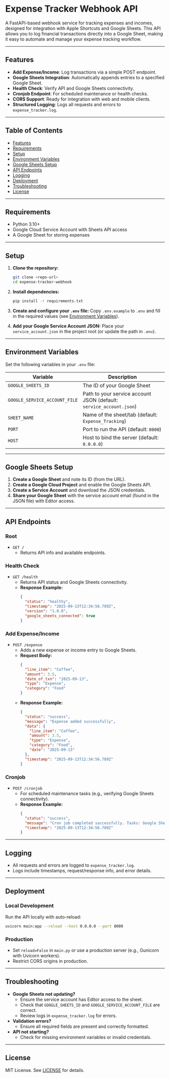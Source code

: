 # Expense Tracker Webhook API

A FastAPI-based webhook service for tracking expenses and incomes, designed for integration with Apple Shortcuts and Google Sheets. This API allows you to log financial transactions directly into a Google Sheet, making it easy to automate and manage your expense tracking workflow.

---

## Features

- **Add Expense/Income**: Log transactions via a simple POST endpoint.
- **Google Sheets Integration**: Automatically appends entries to a specified Google Sheet.
- **Health Check**: Verify API and Google Sheets connectivity.
- **Cronjob Endpoint**: For scheduled maintenance or health checks.
- **CORS Support**: Ready for integration with web and mobile clients.
- **Structured Logging**: Logs all requests and errors to `expense_tracker.log`.

---

## Table of Contents

- [Features](#features)
- [Requirements](#requirements)
- [Setup](#setup)
- [Environment Variables](#environment-variables)
- [Google Sheets Setup](#google-sheets-setup)
- [API Endpoints](#api-endpoints)
- [Logging](#logging)
- [Deployment](#deployment)
- [Troubleshooting](#troubleshooting)
- [License](#license)

---

## Requirements

- Python 3.10+
- Google Cloud Service Account with Sheets API access
- A Google Sheet for storing expenses

---

## Setup

1. **Clone the repository:**

   ```bash
   git clone <repo-url>
   cd expense-tracker-webhook
   ```

2. **Install dependencies:**

   ```bash
   pip install -r requirements.txt
   ```

3. **Create and configure your `.env` file:**
   Copy `.env.example` to `.env` and fill in the required values (see [Environment Variables](#environment-variables)).

4. **Add your Google Service Account JSON:**
   Place your `service_account.json` in the project root (or update the path in `.env`).

---

## Environment Variables

Set the following variables in your `.env` file:

| Variable                      | Description                                                         |
| ----------------------------- | ------------------------------------------------------------------- |
| `GOOGLE_SHEETS_ID`            | The ID of your Google Sheet                                         |
| `GOOGLE_SERVICE_ACCOUNT_FILE` | Path to your service account JSON (default: `service_account.json`) |
| `SHEET_NAME`                  | Name of the sheet/tab (default: `Expense_Tracking`)                 |
| `PORT`                        | Port to run the API (default: `8000`)                               |
| `HOST`                        | Host to bind the server (default: `0.0.0.0`)                        |

---

## Google Sheets Setup

1. **Create a Google Sheet** and note its ID (from the URL).
2. **Create a Google Cloud Project** and enable the Google Sheets API.
3. **Create a Service Account** and download the JSON credentials.
4. **Share your Google Sheet** with the service account email (found in the JSON file) with Editor access.

---

## API Endpoints

### Root

- `GET /`
  - Returns API info and available endpoints.

### Health Check

- `GET /health`
  - Returns API status and Google Sheets connectivity.
  - **Response Example:**
    ```json
    {
      "status": "healthy",
      "timestamp": "2025-09-13T12:34:56.789Z",
      "version": "1.0.0",
      "google_sheets_connected": true
    }
    ```

### Add Expense/Income

- `POST /expense`
  - Adds a new expense or income entry to Google Sheets.
  - **Request Body:**
    ```json
    {
      "line_item": "Coffee",
      "amount": 3.5,
      "date_of_txn": "2025-09-13",
      "type": "Expense",
      "category": "Food"
    }
    ```
  - **Response Example:**
    ```json
    {
      "status": "success",
      "message": "Expense added successfully",
      "data": {
        "line_item": "Coffee",
        "amount": 3.5,
        "type": "Expense",
        "category": "Food",
        "date": "2025-09-13"
      },
      "timestamp": "2025-09-13T12:34:56.789Z"
    }
    ```

### Cronjob

- `POST /cronjob`
  - For scheduled maintenance tasks (e.g., verifying Google Sheets connectivity).
  - **Response Example:**
    ```json
    {
      "status": "success",
      "message": "Cron job completed successfully. Tasks: Google Sheets connectivity verified, Status logging completed",
      "timestamp": "2025-09-13T12:34:56.789Z"
    }
    ```

---

## Logging

- All requests and errors are logged to `expense_tracker.log`.
- Logs include timestamps, request/response info, and error details.

---

## Deployment

### Local Development

Run the API locally with auto-reload:

```bash
uvicorn main:app --reload --host 0.0.0.0 --port 8000
```

### Production

- Set `reload=False` in `main.py` or use a production server (e.g., Gunicorn with Uvicorn workers).
- Restrict CORS origins in production.

---

## Troubleshooting

- **Google Sheets not updating?**
  - Ensure the service account has Editor access to the sheet.
  - Check that `GOOGLE_SHEETS_ID` and `GOOGLE_SERVICE_ACCOUNT_FILE` are correct.
  - Review logs in `expense_tracker.log` for errors.
- **Validation errors?**
  - Ensure all required fields are present and correctly formatted.
- **API not starting?**
  - Check for missing environment variables or invalid credentials.

---

## License

MIT License. See [LICENSE](LICENSE) for details.
